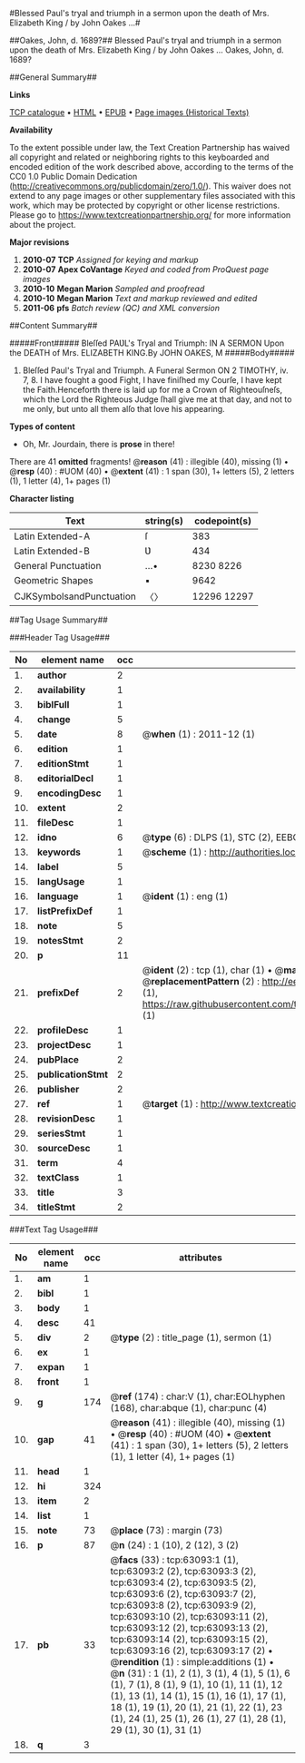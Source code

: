 #Blessed Paul's tryal and triumph in a sermon upon the death of Mrs. Elizabeth King / by John Oakes ...#

##Oakes, John, d. 1689?##
Blessed Paul's tryal and triumph in a sermon upon the death of Mrs. Elizabeth King / by John Oakes ...
Oakes, John, d. 1689?

##General Summary##

**Links**

[TCP catalogue](http://www.ota.ox.ac.uk/tcp/)  • 
[HTML](http://tei.it.ox.ac.uk/tcp/Texts-HTML/free/A53/A53236.html)  • 
[EPUB](http://tei.it.ox.ac.uk/tcp/Texts-EPUB/free/A53/A53236.epub) • 
[Page images (Historical Texts)](https://historicaltexts.jisc.ac.uk/eebo-12547195e)

**Availability**

To the extent possible under law, the Text Creation Partnership has waived all copyright and related or neighboring rights to this keyboarded and encoded edition of the work described above, according to the terms of the CC0 1.0 Public Domain Dedication (http://creativecommons.org/publicdomain/zero/1.0/). This waiver does not extend to any page images or other supplementary files associated with this work, which may be protected by copyright or other license restrictions. Please go to https://www.textcreationpartnership.org/ for more information about the project.

**Major revisions**

1. __2010-07__ __TCP__ *Assigned for keying and markup*
1. __2010-07__ __Apex CoVantage__ *Keyed and coded from ProQuest page images*
1. __2010-10__ __Megan Marion__ *Sampled and proofread*
1. __2010-10__ __Megan Marion__ *Text and markup reviewed and edited*
1. __2011-06__ __pfs__ *Batch review (QC) and XML conversion*

##Content Summary##

#####Front#####
Bleſſed PAƲL's Tryal and Triumph: IN A SERMON Upon the DEATH of Mrs. ELIZABETH KING.By JOHN OAKES, M
#####Body#####

1. Bleſſed Paul's Tryal and Triumph. A Funeral Sermon ON 2 TIMOTHY, iv. 7, 8.
I have fought a good Fight, I have finiſhed my Courſe, I have kept the Faith.Henceforth there is laid up for me a Crown of Righteouſneſs, which the Lord the Righteous Judge ſhall give me at that day, and not to me only, but unto all them alſo that love his appearing.

**Types of content**

  * Oh, Mr. Jourdain, there is **prose** in there!

There are 41 **omitted** fragments! 
 @__reason__ (41) : illegible (40), missing (1)  •  @__resp__ (40) : #UOM (40)  •  @__extent__ (41) : 1 span (30), 1+ letters (5), 2 letters (1), 1 letter (4), 1+ pages (1)

**Character listing**


|Text|string(s)|codepoint(s)|
|---|---|---|
|Latin Extended-A|ſ|383|
|Latin Extended-B|Ʋ|434|
|General Punctuation|…•|8230 8226|
|Geometric Shapes|▪|9642|
|CJKSymbolsandPunctuation|〈〉|12296 12297|

##Tag Usage Summary##

###Header Tag Usage###

|No|element name|occ|attributes|
|---|---|---|---|
|1.|__author__|2||
|2.|__availability__|1||
|3.|__biblFull__|1||
|4.|__change__|5||
|5.|__date__|8| @__when__ (1) : 2011-12 (1)|
|6.|__edition__|1||
|7.|__editionStmt__|1||
|8.|__editorialDecl__|1||
|9.|__encodingDesc__|1||
|10.|__extent__|2||
|11.|__fileDesc__|1||
|12.|__idno__|6| @__type__ (6) : DLPS (1), STC (2), EEBO-CITATION (1), OCLC (1), VID (1)|
|13.|__keywords__|1| @__scheme__ (1) : http://authorities.loc.gov/ (1)|
|14.|__label__|5||
|15.|__langUsage__|1||
|16.|__language__|1| @__ident__ (1) : eng (1)|
|17.|__listPrefixDef__|1||
|18.|__note__|5||
|19.|__notesStmt__|2||
|20.|__p__|11||
|21.|__prefixDef__|2| @__ident__ (2) : tcp (1), char (1)  •  @__matchPattern__ (2) : ([0-9\-]+):([0-9IVX]+) (1), (.+) (1)  •  @__replacementPattern__ (2) : http://eebo.chadwyck.com/downloadtiff?vid=$1&page=$2 (1), https://raw.githubusercontent.com/textcreationpartnership/Texts/master/tcpchars.xml#$1 (1)|
|22.|__profileDesc__|1||
|23.|__projectDesc__|1||
|24.|__pubPlace__|2||
|25.|__publicationStmt__|2||
|26.|__publisher__|2||
|27.|__ref__|1| @__target__ (1) : http://www.textcreationpartnership.org/docs/. (1)|
|28.|__revisionDesc__|1||
|29.|__seriesStmt__|1||
|30.|__sourceDesc__|1||
|31.|__term__|4||
|32.|__textClass__|1||
|33.|__title__|3||
|34.|__titleStmt__|2||


###Text Tag Usage###

|No|element name|occ|attributes|
|---|---|---|---|
|1.|__am__|1||
|2.|__bibl__|1||
|3.|__body__|1||
|4.|__desc__|41||
|5.|__div__|2| @__type__ (2) : title_page (1), sermon (1)|
|6.|__ex__|1||
|7.|__expan__|1||
|8.|__front__|1||
|9.|__g__|174| @__ref__ (174) : char:V (1), char:EOLhyphen (168), char:abque (1), char:punc (4)|
|10.|__gap__|41| @__reason__ (41) : illegible (40), missing (1)  •  @__resp__ (40) : #UOM (40)  •  @__extent__ (41) : 1 span (30), 1+ letters (5), 2 letters (1), 1 letter (4), 1+ pages (1)|
|11.|__head__|1||
|12.|__hi__|324||
|13.|__item__|2||
|14.|__list__|1||
|15.|__note__|73| @__place__ (73) : margin (73)|
|16.|__p__|87| @__n__ (24) : 1 (10), 2 (12), 3 (2)|
|17.|__pb__|33| @__facs__ (33) : tcp:63093:1 (1), tcp:63093:2 (2), tcp:63093:3 (2), tcp:63093:4 (2), tcp:63093:5 (2), tcp:63093:6 (2), tcp:63093:7 (2), tcp:63093:8 (2), tcp:63093:9 (2), tcp:63093:10 (2), tcp:63093:11 (2), tcp:63093:12 (2), tcp:63093:13 (2), tcp:63093:14 (2), tcp:63093:15 (2), tcp:63093:16 (2), tcp:63093:17 (2)  •  @__rendition__ (1) : simple:additions (1)  •  @__n__ (31) : 1 (1), 2 (1), 3 (1), 4 (1), 5 (1), 6 (1), 7 (1), 8 (1), 9 (1), 10 (1), 11 (1), 12 (1), 13 (1), 14 (1), 15 (1), 16 (1), 17 (1), 18 (1), 19 (1), 20 (1), 21 (1), 22 (1), 23 (1), 24 (1), 25 (1), 26 (1), 27 (1), 28 (1), 29 (1), 30 (1), 31 (1)|
|18.|__q__|3||
